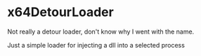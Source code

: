 # x64DetourLoader
Not really a detour loader, don't know why I went with the name.

Just a simple loader for injecting a dll into a selected process
